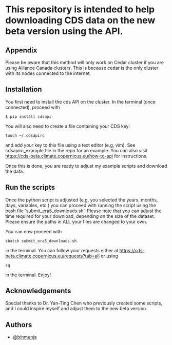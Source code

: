 
# This repository is intended to help downloading CDS data on the new beta version using the API. 




## Appendix

Please be aware that this method will only work on Cedar cluster if you are using Alliance Canada clusters. This is because cedar is the only cluster with its nodes connected to the internet.




## Installation

You first need to install the cds API on the cluster. In the terminal (once connected), proceed with
```
$ pip install cdsapi
```

You will also need to create a file containing your CDS key:

```
touch ~/.cdsapirc
```
and add your key to this file using a text editor (e.g, vim). See cdsapirc_example file in the repo for an example. You can also visit https://cds-beta.climate.copernicus.eu/how-to-api for instructions.

Once this is done, you are ready to adjust my example scripts and download the data.
## Run the scripts

Once the python script is adjusted (e.g, you selected the years, months, days, variables, etc.) you can proceed with running the script using the bash file 'submit_era5_downloads.sh'. Please note that you can adjust the time required for your download, depending on the size of the dataset. Please ensure the paths in ALL your files are changed to your own.

You can now proceed with 
```
sbatch submit_era5_downloads.sh
``` 
in the terminal. You can follow your requests either at https://cds-beta.climate.copernicus.eu/requests?tab=all or using 
```
sq
``` 
in the terminal. Enjoy!


## Acknowledgements
Special thanks to Dr. Yan-Ting Chen who previously created some scripts, and I could inspire myself and adjust them to the new beta version. 
 


## Authors

- [@binmenja](https://github.com/binmenja)



